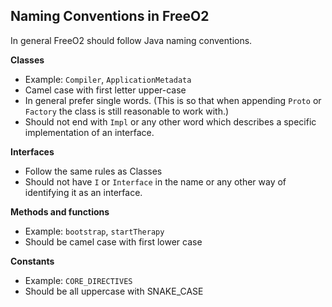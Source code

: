 Naming Conventions in FreeO2
---

In general FreeO2 should follow Java naming conventions.

**Classes**

 - Example: `Compiler`, `ApplicationMetadata`
 - Camel case with first letter upper-case
 - In general prefer single words. (This is so that when appending
   `Proto` or `Factory` the class
       is still reasonable to work with.)
 - Should not end with `Impl` or any other word which describes a
   specific implementation of an interface.

**Interfaces**

 - Follow the same rules as Classes
 - Should not have `I` or `Interface` in the name or any other way of identifying it as an interface.

**Methods and functions**

 - Example: `bootstrap`, `startTherapy`
 - Should be camel case with first lower case

**Constants**

 - Example: `CORE_DIRECTIVES`
 - Should be all uppercase with SNAKE_CASE